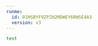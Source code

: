 ```yaml
---
runme:
  id: 01HSBYF9ZPZH2MDWEY6RWSE4A3
  version: v3
---
```


```sh {"id":"01HSBYHEG94MMA88ZW0JYWKK54"}
test

```